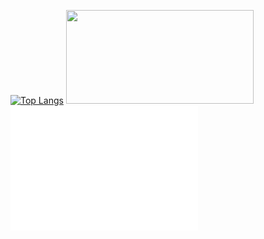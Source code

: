 [![Top Langs](https://github-readme-stats.vercel.app/api/top-langs/?username=twsau&layout=compact&theme=dark)](https://github.com/anuraghazra/github-readme-stats)
<img src="https://media4.giphy.com/media/TcdpZwYDPlWXC/giphy.gif"  width="300" height="150">
<img src="https://github.com/twsau/twsau/blob/main/example.svg" width="300" height="200" alt="css-in-readme">
